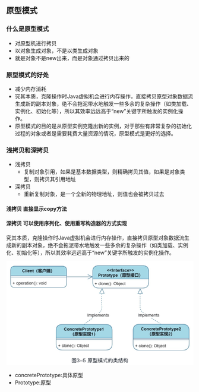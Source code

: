 ## 原型模式

### 什么是原型模式
- 对原型机进行拷贝
- 以对象生成对象，不是以类生成对象
- 就是对象不是new出来，而是对象通过拷贝出来的

### 原型模式的好处
- 减少内存消耗
- 究其本质，克隆操作时Java虚拟机会进行内存操作，直接拷贝原型对象数据流生成新的副本对象，绝不会拖泥带水地触发一些多余的复杂操作（如类加载、实例化、初始化等），所以其效率远远高于“new”关键字所触发的实例化操作。
- 原型模式的目的是从原型实例克隆出新的实例，对于那些有非常复杂的初始化过程的对象或者是需要耗费大量资源的情况，原型模式是更好的选择。

### 浅拷贝和深拷贝
- 浅拷贝
  - 复制对象引用，如果是基本数据类型，则精确拷贝其值，如果是对象类型，则拷贝其引用地址
- 深拷贝
  - 重新复制对象，是一个全新的物理地址，则值也会被拷贝过去

#### 浅拷贝 直接显示copy方法
#### 深拷贝 可以使用序列化、使用重写构造器的方式实现

究其本质，克隆操作时Java虚拟机会进行内存操作，直接拷贝原型对象数据流生成新的副本对象，绝不会拖泥带水地触发一些多余的复杂操作（如类加载、实例化、初始化等），所以其效率远远高于“new”关键字所触发的实例化操作。


![原型模式图.png](img.png)

- concretePrototype:具体原型
- Prototype:原型
